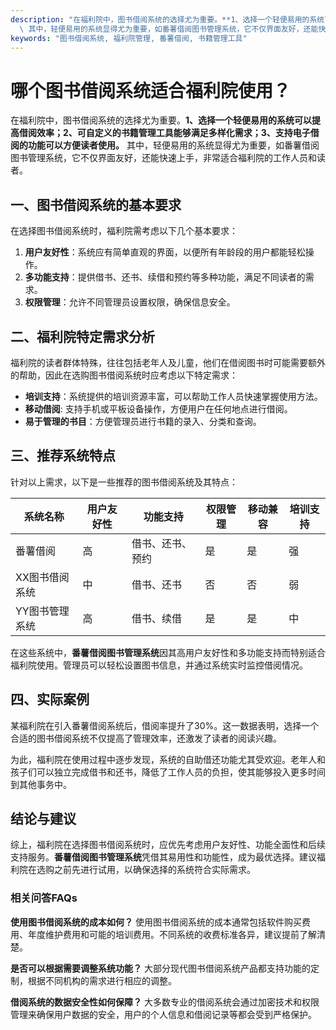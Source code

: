 ```yaml
---
description: "在福利院中，图书借阅系统的选择尤为重要。**1、选择一个轻便易用的系统可以提高借阅效率；2、可自定义的书籍管理工具能够满足多样化需求；3、支持电子借阅的功能可以方便读者使用。**\
  \ 其中，轻便易用的系统显得尤为重要，如番薯借阅图书管理系统，它不仅界面友好，还能快速上手，非常适合福利院的工作人员和读者。"
keywords: "图书借阅系统, 福利院管理, 番薯借阅, 书籍管理工具"
---
```

# 哪个图书借阅系统适合福利院使用？

在福利院中，图书借阅系统的选择尤为重要。**1、选择一个轻便易用的系统可以提高借阅效率；2、可自定义的书籍管理工具能够满足多样化需求；3、支持电子借阅的功能可以方便读者使用。** 其中，轻便易用的系统显得尤为重要，如番薯借阅图书管理系统，它不仅界面友好，还能快速上手，非常适合福利院的工作人员和读者。

## 一、图书借阅系统的基本要求

在选择图书借阅系统时，福利院需考虑以下几个基本要求：

1. **用户友好性**：系统应有简单直观的界面，以便所有年龄段的用户都能轻松操作。
2. **多功能支持**：提供借书、还书、续借和预约等多种功能，满足不同读者的需求。
3. **权限管理**：允许不同管理员设置权限，确保信息安全。

## 二、福利院特定需求分析

福利院的读者群体特殊，往往包括老年人及儿童，他们在借阅图书时可能需要额外的帮助，因此在选购图书借阅系统时应考虑以下特定需求：

- **培训支持**：系统提供的培训资源丰富，可以帮助工作人员快速掌握使用方法。
- **移动借阅**: 支持手机或平板设备操作，方便用户在任何地点进行借阅。
- **易于管理的书目**：方便管理员进行书籍的录入、分类和查询。

## 三、推荐系统特点

针对以上需求，以下是一些推荐的图书借阅系统及其特点：

| 系统名称         | 用户友好性 | 功能支持          | 权限管理 | 移动兼容 | 培训支持 |
|-------------------|-------------|-------------------|----------|----------|----------|
| 番薯借阅          | 高          | 借书、还书、预约 | 是       | 是       | 强      |
| XX图书借阅系统    | 中          | 借书、还书        | 否       | 否       | 弱      |
| YY图书管理系统    | 高          | 借书、续借        | 是       | 是       | 中      |

在这些系统中，**番薯借阅图书管理系统**因其高用户友好性和多功能支持而特别适合福利院使用。管理员可以轻松设置图书信息，并通过系统实时监控借阅情况。

## 四、实际案例

某福利院在引入番薯借阅系统后，借阅率提升了30%。这一数据表明，选择一个合适的图书借阅系统不仅提高了管理效率，还激发了读者的阅读兴趣。

为此，福利院在使用过程中逐步发现，系统的自助借还功能尤其受欢迎。老年人和孩子们可以独立完成借书和还书，降低了工作人员的负担，使其能够投入更多时间到其他事务中。

## 结论与建议

综上，福利院在选择图书借阅系统时，应优先考虑用户友好性、功能全面性和后续支持服务。**番薯借阅图书管理系统**凭借其易用性和功能性，成为最优选择。建议福利院在选购之前先进行试用，以确保选择的系统符合实际需求。

### 相关问答FAQs

**使用图书借阅系统的成本如何？**
使用图书借阅系统的成本通常包括软件购买费用、年度维护费用和可能的培训费用。不同系统的收费标准各异，建议提前了解清楚。

**是否可以根据需要调整系统功能？**
大部分现代图书借阅系统产品都支持功能的定制，根据不同机构的需求进行相应的调整。

**借阅系统的数据安全性如何保障？**
大多数专业的借阅系统会通过加密技术和权限管理来确保用户数据的安全，用户的个人信息和借阅记录等都会受到严格保护。
